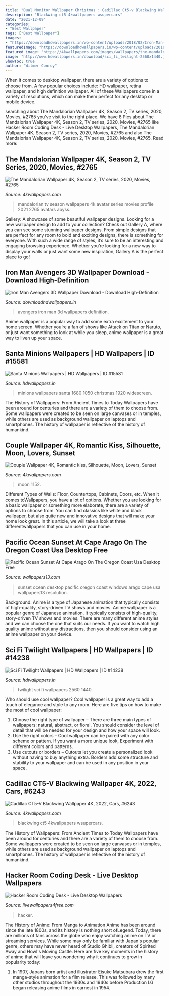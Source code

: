 ```yaml
---
title: "Dual Monitor Wallpaper Christmas : Cadillac Ct5-v Blackwing Wallpaper 4k, 2022, Cars, #6243"
description: "Blackwing ct5 4kwallpapers wsupercars"
date: "2021-12-09"
categories:
- "Best Wallpaper"
tags: ["Best Wallpaper"]
images:
- "https://downloadhdwallpapers.in/wp-content/uploads/2018/02/Iron-Man-Avengers-3D-Wallpaper-Download-1920x1200.jpg"
featuredImage: "https://downloadhdwallpapers.in/wp-content/uploads/2018/02/Iron-Man-Avengers-3D-Wallpaper-Download-1920x1200.jpg"
featured_image: "https://4kwallpapers.com/images/wallpapers/the-mandalorian-season-2-tv-series-2020-768x1024-2765.jpg"
image: "http://www.hdwallpapers.in/download/sci_fi_twilight-2560x1440.jpg"
ShowToc: true
author: "Wilmer Conroy"
---
```



When it comes to desktop wallpaper, there are a variety of options to choose from. A few popular choices include: HD wallpaper, retina wallpaper, and high definition wallpaper. All of these Wallpapers come in a variety of resolutions, which can make them perfect for any desktop or mobile device. 

	

		
searching about The Mandalorian Wallpaper 4K, Season 2, TV series, 2020, Movies, #2765 you've visit to the right place. We have 8 Pics about The Mandalorian Wallpaper 4K, Season 2, TV series, 2020, Movies, #2765 like Hacker Room Coding Desk - Live Desktop Wallpapers, The Mandalorian Wallpaper 4K, Season 2, TV series, 2020, Movies, #2765 and also The Mandalorian Wallpaper 4K, Season 2, TV series, 2020, Movies, #2765. Read more:
		
    
## The Mandalorian Wallpaper 4K, Season 2, TV Series, 2020, Movies, #2765

<img loading=lazy src="https://4kwallpapers.com/images/wallpapers/the-mandalorian-season-2-tv-series-2020-768x1024-2765.jpg" onerror="this.onerror=null;this.src='https://tse1.mm.bing.net/th?id=OIP.QZSo8l4eBiMgd6IqAMyO0wHaJ4&amp;pid=15.1';" alt="The Mandalorian Wallpaper 4K, Season 2, TV series, 2020, Movies, #2765">

_Source: 4kwallpapers.com_

>mandalorian tv season wallpapers 4k avatar series movies profile 2021 2765 avatars abyss. 

	

Gallery: A showcase of some beautiful wallpaper designs.
Looking for a new wallpaper design to add to your collection? Check out Gallery A, where you can see some stunning wallpaper designs. From simple designs that are perfect for any room to bold and exciting designs, there is something for everyone. With such a wide range of styles, it’s sure to be an interesting and engaging browsing experience. Whether you’re looking for a new way to display your walls or just want some new inspiration, Gallery A is the perfect place to go!





	
	
    
## Iron Man Avengers 3D Wallpaper Download - Download High-Definition

<img loading=lazy src="https://downloadhdwallpapers.in/wp-content/uploads/2018/02/Iron-Man-Avengers-3D-Wallpaper-Download-1920x1200.jpg" onerror="this.onerror=null;this.src='https://tse1.mm.bing.net/th?id=OIP.JZN6R7j6jW0IlREpCQVmBQHaEo&amp;pid=15.1';" alt="Iron Man Avengers 3D Wallpaper Download - Download High-Definition">

_Source: downloadhdwallpapers.in_

>avengers iron man 3d wallpapers definition. 

	

Anime wallpaper is a popular way to add some extra excitement to your home screen. Whether you’re a fan of shows like Attack on Titan or Naruto, or just want something to look at while you sleep, anime wallpaper is a great way to liven up your space.

    
## Santa Minions Wallpapers | HD Wallpapers | ID #15581

<img loading=lazy src="http://www.hdwallpapers.in/download/santa_minions-1680x1050.jpg" onerror="this.onerror=null;this.src='https://tse1.mm.bing.net/th?id=OIP.BQ2MssSqoxsjKUUJ8XMriAHaEo&amp;pid=15.1';" alt="Santa Minions Wallpapers | HD Wallpapers | ID #15581">

_Source: hdwallpapers.in_

>minions wallpapers santa 1680 1050 christmas 1920 widescreen. 

	

The History of Wallpapers: From Ancient Times to Today
Wallpapers have been around for centuries and there are a variety of them to choose from. Some wallpapers were created to be seen on large canvases or in temples, while others are used as background wallpaper on laptops and smartphones. The history of wallpaper is reflective of the history of humankind.

    
## Couple Wallpaper 4K, Romantic Kiss, Silhouette, Moon, Lovers, Sunset

<img loading=lazy src="https://4kwallpapers.com/images/wallpapers/couple-romantic-kiss-silhouette-moon-lovers-sunset-1536x2048-1152.jpg" onerror="this.onerror=null;this.src='https://tse3.mm.bing.net/th?id=OIP.dZ2gQSC3B6QuHCD4CpJLGAHaJ4&amp;pid=15.1';" alt="Couple Wallpaper 4K, Romantic kiss, Silhouette, Moon, Lovers, Sunset">

_Source: 4kwallpapers.com_

>moon 1152. 

	

Different Types of Walls: Floor, Countertops, Cabinets, Doors, etc.
When it comes toWallpapers, you have a lot of options. Whether you are looking for a basic wallpaper or something more elaborate, there are a variety of options to choose from. You can find classics like white and black wallpaper, but also quite new and innovative designs that will make your home look great. In this article, we will take a look at three differentwallpapers that you can use in your home.

    
## Pacific Ocean Sunset At Cape Arago On The Oregon Coast Usa Desktop Free

<img loading=lazy src="https://www.wallpapers13.com/wp-content/uploads/2016/07/Pacific-Ocean-Sunset-At-Cape-Arago-On-The-Oregon-Coast-USA-Desktop-free-download-for-windows-1280x960.jpg" onerror="this.onerror=null;this.src='https://tse3.mm.bing.net/th?id=OIP.W1hnOs0cSpsbPAlPXQHeTQHaFj&amp;pid=15.1';" alt="Pacific Ocean Sunset At Cape Arago On The Oregon Coast Usa Desktop Free">

_Source: wallpapers13.com_

>sunset ocean desktop pacific oregon coast windows arago cape usa wallpapers13 resolution. 

	

Background: Anime is a type of Japanese animation that typically consists of high-quality, story-driven TV shows and movies.
Anime wallpaper is a popular genre of Japanese animation. It typically consists of high-quality, story-driven TV shows and movies. There are many different anime styles and we can choose the one that suits our needs. If you want to watch high quality anime without any distractions, then you should consider using an anime wallpaper on your device.

    
## Sci Fi Twilight Wallpapers | HD Wallpapers | ID #14238

<img loading=lazy src="http://www.hdwallpapers.in/download/sci_fi_twilight-2560x1440.jpg" onerror="this.onerror=null;this.src='https://tse4.mm.bing.net/th?id=OIP.F0xegc3Ce5taGTg5-UkgsAHaEK&amp;pid=15.1';" alt="Sci Fi Twilight Wallpapers | HD Wallpapers | ID #14238">

_Source: hdwallpapers.in_

>twilight sci fi wallpapers 2560 1440. 

	

Who should use cool wallpaper?
Cool wallpaper is a great way to add a touch of elegance and style to any room. Here are five tips on how to make the most of cool wallpaper: 
1) Choose the right type of wallpaper – There are three main types of wallpapers: natural, abstract, or floral. You should consider the level of detail that will be needed for your design and how your space will look. 
2) Use the right colors – Cool wallpaper can be paired with any color scheme or pattern. If you want a more unique look, Experiment with different colors and patterns. 
3) Use cutouts or borders – Cutouts let you create a personalized look without having to buy anything extra. Borders add some structure and stability to your wallpaper and can be used in any position in your space.

    
## Cadillac CT5-V Blackwing Wallpaper 4K, 2022, Cars, #6243

<img loading=lazy src="https://4kwallpapers.com/images/wallpapers/cadillac-ct5-v-blackwing-2022-2560x1440-6243.jpeg" onerror="this.onerror=null;this.src='https://tse3.mm.bing.net/th?id=OIP.JzzGW_uChoxDW7Faa7wg-gHaEK&amp;pid=15.1';" alt="Cadillac CT5-V Blackwing Wallpaper 4K, 2022, Cars, #6243">

_Source: 4kwallpapers.com_

>blackwing ct5 4kwallpapers wsupercars. 

	

The History of Wallpapers: From Ancient Times to Today
Wallpapers have been around for centuries and there are a variety of them to choose from. Some wallpapers were created to be seen on large canvases or in temples, while others are used as background wallpaper on laptops and smartphones. The history of wallpaper is reflective of the history of humankind.

    
## Hacker Room Coding Desk - Live Desktop Wallpapers

<img loading=lazy src="https://livewallpapers4free.com/wp-content/uploads/2021/07/thumb-68.jpg" onerror="this.onerror=null;this.src='https://tse4.mm.bing.net/th?id=OIP.0syG7NOnnkSbMSygI9jRmgHaEL&amp;pid=15.1';" alt="Hacker Room Coding Desk - Live Desktop Wallpapers">

_Source: livewallpapers4free.com_

>hacker. 

	

The History of Anime: From Manga to Animation
Anime has been around since the late 1800s, and its history is nothing short ofLegend. Today, there are millions of fans across the globe who enjoy watching anime on TV or streaming services. While some may only be familiar with Japan's popular genre, others may have never heard of Studio Ghibli, creators of Spirited Away and Howl's Moving Castle. Here are five key moments in the history of anime that will leave you wondering why it continues to grow in popularity today:
1) In 1907, Japans born artist and illustrator Eisuke Matsubara drew the first manga-style animation for a film release. This was followed by many other studios throughout the 1930s and 1940s before Production I.G began releasing anime films in earnest in 1954.

